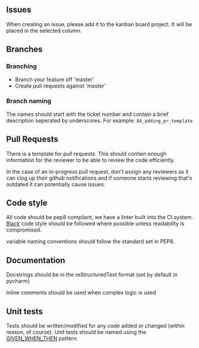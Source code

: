 ## Issues 

When creating an issue, please add it to the kanban board project. It will be placed in the selected column.

## Branches 
### Branching
* Branch your feature off 'master'
* Create pull requests against 'master'

### Branch naming

The names should start with the ticket number and contain a brief description seperated by underscores. For example:
`84_adding_pr_template`

## Pull Requests 
There is a template for pull requests. This should contain enough information for the reviewer to be able to review the code efficiently.

In the case of an in-progress pull request, don't assign any reviewers as it can clog up their github notifications and if someone starts reviewing that's outdated it can potentially cause issues. 

## Code style
All code should be pep8 compliant, we have a linter built into the CI system. 
[Black](https://black.readthedocs.io/en/stable/the_black_code_style.html) code style should be followed where possible unless readability is compromised. 

variable naming conventions should follow the standard set in PEP8.

## Documentation 
Docstrings should be in the reStructuredText format (set by default in pycharm) 

Inline comments should be used when complex logic is used

## Unit tests
Tests should be written/modified for any code added or changed (within reason, of course).
Unit tests should be named using the [GIVEN_WHEN_THEN](https://www.agilealliance.org/glossary/gwt/) pattern.

